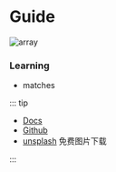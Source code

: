 # Guide

<img :src="$withBase('/array.png')" alt="array" >

### Learning

- matches

::: tip

- [Docs](https://www.lodashjs.com/docs/4.17.5.html)
- [Github](https://github.com/lodash/lodash)
- [unsplash](https://unsplash.com/) 免费图片下载

:::

